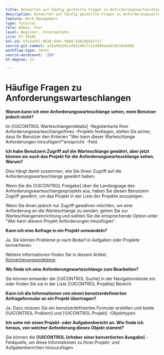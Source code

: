 ```yaml
---
title: Antworten auf häufig gestellte Fragen zu Anforderungswarteschlangen
description: Antworten auf häufig gestellte Fragen zu Anforderungswarteschlangen in [!DNL  Workfront].
feature: Work Management
type: Tutorial
role: Admin, User
level: Beginner, Intermediate
jira: KT-10101
exl-id: bfa3ae5f-9618-444c-9eb8-5d82db9a77c7
source-git-commit: a25a49e59ca483246271214886ea4dc9c10e8d66
workflow-type: tm+mt
source-wordcount: '289'
ht-degree: 1%

---
```


# Häufige Fragen zu Anforderungswarteschlangen

**Warum kann ich eine Anforderungswarteschlange sehen, mein Benutzer jedoch nicht?**

Im [!UICONTROL Warteschlangendetails] -Registerkarte Ihrer Anforderungswarteschlange/Ihres -Projekts festlegen, stellen Sie sicher, dass Ihr Benutzer den Kriterien &quot;Wer kann dieser Warteschlange Anforderungen hinzufügen?&quot;entspricht. -Feld.

**Ich habe Benutzern Zugriff auf die Warteschlange gewährt, aber jetzt können sie auch das Projekt für die Anforderungswarteschlange sehen. Warum?**

Dies hängt damit zusammen, wie Sie ihnen Zugriff auf die Anforderungswarteschlange gewährt haben.

Wenn Sie die [!UICONTROL Freigabe] über die Landingpage des Anforderungswarteschlangenprojekts aus, haben Sie diesen Benutzern Zugriff gewährt, um das Projekt in der Liste der Projekte anzuzeigen.

Wenn Sie ihnen jedoch nur Zugriff gewähren möchten, um eine Anforderung an die Warteschlange zu senden, gehen Sie zur Warteschlangeneinrichtung und wählen Sie die entsprechende Option unter &quot;Wer kann diesem Projekt Anforderungen hinzufügen&quot;.

**Kann ich eine Anfrage in ein Projekt umwandeln?**

Ja. Sie können Probleme je nach Bedarf in Aufgaben oder Projekte konvertieren.

Weitere Informationen finden Sie in diesem Artikel . [Konvertierungsprobleme](https://experienceleague.adobe.com/docs/workfront/using/manage-work/issues/convert-issues/convert-issues-overview.html?lang=en).

**Wo finde ich eine Anforderungswarteschlange zum Bearbeiten?**

Sie können entweder die [!UICONTROL Suche] in der Navigationsleiste ein oder finden Sie sie in der Liste [!UICONTROL Projekte] Bereich.

**Kann ich die Informationen von einem benutzerdefinierten Anfrageformular an ein Projekt übertragen?**

Ja. Dazu müssen Sie ein benutzerdefiniertes Formular erstellen und beide [!UICONTROL Problem] und [!UICONTROL Projekt] -Objekttypen.

**Ich sehe mir einen Projekt- oder Aufgabenbericht an. Wie finde ich heraus, von welcher Anforderung dieses Objekt stammt?**

Sie können die **[!UICONTROL Urheber einer konvertierten Ausgabe]** -Feldquelle, um diese Informationen zu Ihren Projekt- und Aufgabenberichten hinzuzufügen.
